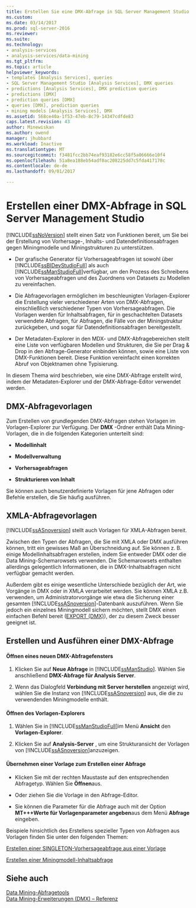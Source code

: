 ```yaml
---
title: Erstellen Sie eine DMX-Abfrage in SQL Server Management Studio | Microsoft Docs
ms.custom: 
ms.date: 03/14/2017
ms.prod: sql-server-2016
ms.reviewer: 
ms.suite: 
ms.technology:
- analysis-services
- analysis-services/data-mining
ms.tgt_pltfrm: 
ms.topic: article
helpviewer_keywords:
- templates [Analysis Services], queries
- SQL Server Management Studio [Analysis Services], DMX queries
- predictions [Analysis Services], DMX prediction queries
- predictions [DMX]
- prediction queries [DMX]
- queries [DMX], prediction queries
- mining models [Analysis Services], DMX
ms.assetid: 568ce40a-1f53-47eb-8c79-14347cdfde83
caps.latest.revision: 43
author: Minewiskan
ms.author: owend
manager: jhubbard
ms.workload: Inactive
ms.translationtype: MT
ms.sourcegitcommit: f3481fcc2bb74eaf93182e6cc58f5a06666e10f4
ms.openlocfilehash: 51a8ea188eb54adf0ac208225dd7c5fda417178c
ms.contentlocale: de-de
ms.lasthandoff: 09/01/2017

---
```

# <a name="create-a-dmx-query-in-sql-server-management-studio"></a>Erstellen einer DMX-Abfrage in SQL Server Management Studio
  [!INCLUDE[ssNoVersion](../../includes/ssnoversion-md.md)] stellt einen Satz von Funktionen bereit, um Sie bei der Erstellung von Vorhersage-, Inhalts- und Datendefinitionsabfragen gegen Miningmodelle und Miningstrukturen zu unterstützen.  
  
-   Der grafische Generator für Vorhersageabfragen ist sowohl über [!INCLUDE[ssBIDevStudioFull](../../includes/ssbidevstudiofull-md.md)] als auch [!INCLUDE[ssManStudioFull](../../includes/ssmanstudiofull-md.md)]verfügbar, um den Prozess des Schreibens von Vorhersageabfragen und des Zuordnens von Datasets zu Modellen zu vereinfachen.  
  
-   Die Abfragevorlagen ermöglichen im beschleunigten Vorlagen-Explorer die Erstellung vieler verschiedener Arten von DMX-Abfragen, einschließlich verschiedener Typen von Vorhersageabfragen. Die Vorlagen werden für Inhaltsabfragen, für in geschachtelten Datasets verwendete Abfragen, für Abfragen, die Fälle von der Miningstruktur zurückgeben, und sogar für Datendefinitionsabfragen bereitgestellt.  
  
-   Der Metadaten-Explorer in den MDX- und DMX-Abfragebereichen stellt eine Liste von verfügbaren Modellen und Strukturen, die Sie per Drag & Drop in den Abfrage-Generator einbinden können, sowie eine Liste von DMX-Funktionen bereit. Diese Funktion vereinfacht einen korrekten Abruf von Objektnamen ohne Typisierung.  
  
 In diesem Thema wird beschrieben, wie eine DMX-Abfrage erstellt wird, indem der Metadaten-Explorer und der DMX-Abfrage-Editor verwendet werden.  
  
##  <a name="BKMK_Templates"></a> DMX-Abfragevorlagen  
 Zum Erstellen von grundlegenden DMX-Abfragen stehen Vorlagen im Vorlagen-Explorer zur Verfügung. Der **DMX** -Ordner enthält Data Mining-Vorlagen, die in die folgenden Kategorien unterteilt sind:  
  
-   **Modellinhalt**  
  
-   **Modellverwaltung**  
  
-   **Vorhersageabfragen**  
  
-   **Strukturieren von Inhalt**  
  
 Sie können auch benutzerdefinierte Vorlagen für jene Abfragen oder Befehle erstellen, die Sie häufig ausführen.  
  
## <a name="xmla-query-templates"></a>XMLA-Abfragevorlagen  
 [!INCLUDE[ssASnoversion](../../includes/ssasnoversion-md.md)] stellt auch Vorlagen für XMLA-Abfragen bereit.  
  
 Zwischen den Typen der Abfragen, die Sie mit XMLA oder DMX ausführen können, tritt ein gewisses Maß an Überschneidung auf. Sie können z. B. einige Modellinhaltsabfragen erstellen, indem Sie entweder DMX oder die Data Mining-Schemarowsets verwenden. Die Schemarowsets enthalten allerdings gelegentlich Informationen, die in DMX-Inhaltsabfragen nicht verfügbar gemacht werden.  
  
 Außerdem gibt es einige wesentliche Unterschiede bezüglich der Art, wie Vorgänge in DMX oder in XMLA verarbeitet werden. Sie können XMLA z.B. verwenden, um Administratorvorgänge wie etwa die Sicherung einer gesamten [!INCLUDE[ssASnoversion](../../includes/ssasnoversion-md.md)]-Datenbank auszuführen. Wenn Sie jedoch ein einzelnes Miningmodell sichern möchten, stellt DMX einen einfachen Befehl bereit ([EXPORT &#40;DMX&#41;](../../dmx/export-dmx.md)), der zu diesem Zweck besser geeignet ist.  
  
##  <a name="BKMK_Building_Queries"></a> Erstellen und Ausführen einer DMX-Abfrage  
  
#### <a name="open-a-new-dmx-query-window"></a>Öffnen eines neuen DMX-Abfragefensters  
  
1.  Klicken Sie auf **Neue Abfrage** in [!INCLUDE[ssManStudio](../../includes/ssmanstudio-md.md)]. Wählen Sie anschließend **DMX-Abfrage für Analysis Server**.  
  
2.  Wenn das Dialogfeld **Verbindung mit Server herstellen** angezeigt wird, wählen Sie die Instanz von [!INCLUDE[ssASnoversion](../../includes/ssasnoversion-md.md)] aus, die die zu verwendenden Miningmodelle enthält.  
  
#### <a name="open-template-explorer"></a>Öffnen des Vorlagen-Explorers  
  
1.  Wählen Sie in [!INCLUDE[ssManStudioFull](../../includes/ssmanstudiofull-md.md)]im Menü **Ansicht** den **Vorlagen-Explorer**.  
  
2.  Klicken Sie auf **Analysis-Server** , um eine Strukturansicht der Vorlagen von [!INCLUDE[ssASnoversion](../../includes/ssasnoversion-md.md)]anzuzeigen.  
  
#### <a name="apply-a-template-to-build-a-query"></a>Übernehmen einer Vorlage zum Erstellen einer Abfrage  
  
-   Klicken Sie mit der rechten Maustaste auf den entsprechenden Abfragetyp. Wählen Sie **Öffnen**aus.  
  
-   Oder ziehen Sie die Vorlage in den Abfrage-Editor.  
  
-   Sie können die Parameter für die Abfrage auch mit der Option **MT+++Werte für Vorlagenparameter angeben**aus dem Menü **Abfrage** eingeben.  
  
 Beispiele hinsichtlich des Erstellens spezieller Typen von Abfragen aus Vorlagen finden Sie unter den folgenden Themen:  
  
 [Erstellen einer SINGLETON-Vorhersageabfrage aus einer Vorlage](../../analysis-services/data-mining/create-a-singleton-prediction-query-from-a-template.md)  
  
 [Erstellen einer Miningmodell-Inhaltsabfrage](../../analysis-services/data-mining/create-a-content-query-on-a-mining-model.md)  
  
## <a name="see-also"></a>Siehe auch  
 [Data Mining-Abfragetools](../../analysis-services/data-mining/data-mining-query-tools.md)   
 [Data Mining-Erweiterungen &#40;DMX&#41; – Referenz](../../dmx/data-mining-extensions-dmx-reference.md)  
  
  

